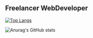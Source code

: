 ## Freelancer WebDeveloper


[![Top Langs](https://github-readme-stats.vercel.app/api/top-langs/?username=martinssdev)](https://github.com/anuraghazra/github-readme-stats)


![Anurag's GitHub stats](https://github-readme-stats.vercel.app/api?username=martinssdev&show_icons=true&theme=vue-dark)


